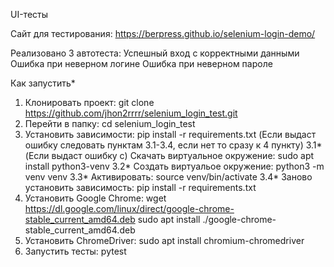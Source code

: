 UI-тесты

Сайт для тестирования: https://berpress.github.io/selenium-login-demo/

Реализовано 3 автотеста:
Успешный вход с корректными данными
Ошибка при неверном логине
Ошибка при неверном пароле

Как запустить*

1. Клонировать проект: git clone https://github.com/jhon2rrrr/selenium_login_test.git
2. Перейти в папку: cd selenium_login_test
3. Установить зависимости: pip install -r requirements.txt
(Если выдаст ошибку следовать пунктам 3.1-3.4, если нет то сразу к 4 пункту)
3.1* (Если выдаст ошибку с) Скачать виртуальное окружение: sudo apt install python3-venv
3.2* Создать виртуальое окружение: python3 -m venv venv
3.3* Активировать: source venv/bin/activate
3.4* Заново установить зависимость: pip install -r requirements.txt
4. Установить Google Chrome: wget https://dl.google.com/linux/direct/google-chrome-stable_current_amd64.deb
sudo apt install ./google-chrome-stable_current_amd64.deb
5. Установить ChromeDriver: sudo apt install chromium-chromedriver
6. Запустить тесты: pytest
